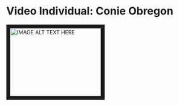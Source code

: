 # Video Individual: Conie Obregon
<a href="https://www.youtube.com/watch?v=CkHa_isreRU
" target="_blank"><img src="http://img.youtube.com/vi/YOUTUBE_VIDEO_ID_HERE/0.jpg" 
alt="IMAGE ALT TEXT HERE" width="240" height="180" border="10" /></a>
